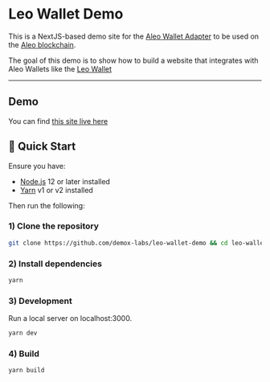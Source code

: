 # Leo Wallet Demo

This is a NextJS-based demo site for the [Aleo Wallet Adapter](https://github.com/demox-labs/aleo-wallet-adapter) to be used on the [Aleo blockchain](https://aleo.org). <br>

The goal of this demo is to show how to build a website that integrates with Aleo Wallets like the [Leo Wallet](https://leo.app)


<hr />

## Demo 

You can find [this site live here](https://demo.leo.app)

## 🚀 Quick Start

Ensure you have:

- [Node.js](https://nodejs.org) 12 or later installed
- [Yarn](https://yarnpkg.com) v1 or v2 installed

Then run the following:

### 1) Clone the repository

```bash
git clone https://github.com/demox-labs/leo-wallet-demo && cd leo-wallet-demo
```

### 2) Install dependencies

```bash
yarn
```

### 3) Development

Run a local server on localhost:3000.

```bash
yarn dev
```



### 4) Build

```bash
yarn build
```